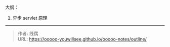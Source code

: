 # 

大纲：

1. 异步 servlet 原理

---

> 作者: 线偶  
> URL: https://ooooo-youwillsee.github.io/ooooo-notes/outline/  

